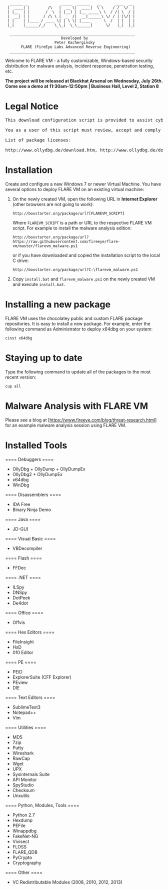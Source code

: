       ______ _               _____  ______   __      ____  __ 
     |  ____| |        /\   |  __ \|  ____|  \ \    / /  \/  |
     | |__  | |       /  \  | |__) | |__ _____\ \  / /| \  / |
     |  __| | |      / /\ \ |  _  /|  __|______\ \/ / | |\/| |
     | |    | |____ / ____ \| | \ \| |____      \  /  | |  | |
     |_|    |______/_/    \_\_|  \_\______|      \/   |_|  |_|
                        
      ________________________________________________________
                             Developed by                     
                          Peter Kacherginsky                  
           FLARE (FireEye Labs Advanced Reverse Engineering)  
      ________________________________________________________ 
                                                          

Welcome to FLARE VM - a fully customizable, Windows-based security distribution for malware analysis, incident response, penetration testing, etc.

**The project will be released at Blackhat Arsenal on Wednesday, July 26th. Come see a demo at 11:30am-12:50pm | Business Hall, Level 2, Station 8**

Legal Notice
============
<pre>This download configuration script is provided to assist cyber security analysts in creating handy and versatile toolboxes for malware analysis environments. It provides a convenient interface for them to obtain a useful set of analysis tools directly from their original sources. Installation and use of this script is subject to the Apache 2.0 License.
 
You as a user of this script must review, accept and comply with the license terms of each downloaded/installed package listed below. By proceeding with the installation, you are accepting the license terms of each package, and acknowledging that your use of each package will be subject to its respective license terms.

List of package licenses:

http://www.ollydbg.de/download.htm, http://www.ollydbg.de/download.htm, https://github.com/x64dbg/x64dbg/blob/development/LICENSE, http://go.microsoft.com/fwlink/?LinkID=251960, https://www.hex-rays.com/products/ida/support/download_freeware.shtml, https://docs.binary.ninja/about/license/#demo-license, https://github.com/icsharpcode/ILSpy/blob/master/doc/license.txt, https://github.com/0xd4d/dnSpy/blob/master/dnSpy/dnSpy/LicenseInfo/GPLv3.txt, https://www.jetbrains.com/decompiler/download/license.html, https://github.com/0xd4d/de4dot/blob/master/LICENSE.de4dot.txt, http://www.oracle.com/technetwork/java/javase/terms/license/index.html, https://github.com/java-decompiler/jd-gui/blob/master/LICENSE, https://www.vb-decompiler.org/license.htm, http://kpnc.org/idr32/en/, https://www.free-decompiler.com/flash/license/, https://www.mcafee.com/hk/downloads/free-tools/fileinsight.aspx, https://mh-nexus.de/en/hxd/license.php, https://www.sweetscape.com/010editor/manual/License.htm, http://www.ntcore.com/exsuite.php, http://wjradburn.com/software/, http://ntinfo.biz, https://www.sublimetext.com, https://github.com/notepad-plus-plus/notepad-plus-plus/blob/master/LICENSE, http://vimdoc.sourceforge.net/htmldoc/uganda.html, http://www.gnu.org/licenses/gpl-2.0.html, https://raw.githubusercontent.com/ferventcoder/checksum/master/LICENSE, http://www.7-zip.org/license.txt, http://www.chiark.greenend.org.uk/~sgtatham/putty/licence.html, http://www.gnu.org/copyleft/gpl.html, https://cdn.rawgit.com/iggi131/packages/master/RawCap/license.txt, https://www.gnu.org/copyleft/gpl.html, http://upx.sourceforge.net/upx-license.html, http://technet.microsoft.com/en-us/sysinternals/bb469936, http://www.rohitab.com/apimonitor, http://whiteboard.nektra.com/spystudio/spystudio_license, http://www.slavasoft.com/hashcalc/license-agreement.htm, http://www.gnu.org/licenses/gpl-2.0.html, http://www.techworld.com/download/portable-applications/microsoft-offvis-11-3214034/, http://exeinfo.atwebpages.com, https://www.python.org/download/releases/2.7/license/, https://www.microsoft.com/en-us/download/details.aspx?id=44266, https://raw.githubusercontent.com/IntelliTect/Licenses/master/WindowsManagementFramework.txt, http://msdn.microsoft.com/en-US/cc300389.aspx, https://raw.githubusercontent.com/chocolatey/choco/master/LICENSE
</pre>


Installation
============

Create and configure a new Windows 7 or newer Virtual Machine. You have several options to deploy FLARE VM on an existing virtual machine:


1) On the newly created VM, open the following URL in **Internet Explorer** (other browsers are not going to work):

       http://boxstarter.org/package/url?[FLAREVM_SCRIPT]

   Where `FLAREVM_SCRIPT` is a path or URL to the respective FLARE VM script. For example to install the malware analysis edition:

       http://boxstarter.org/package/url?https://raw.githubusercontent.com/fireeye/flare-vm/master/flarevm_malware.ps1

   or if you have downloaded and copied the installation script to the local C drive:

       http://boxstarter.org/package/url?C:\flarevm_malware.ps1

2) Copy `install.bat` and `flarevm_malware.ps1` on the newly created VM and execute `install.bat`.

Installing a new package
========================

FLARE VM uses the chocolatey public and custom FLARE package repositories. It is easy to install a new package. For example, enter the following command as Administrator to deploy x64dbg on your system:

    cinst x64dbg


Staying up to date
==================

Type the following command to update all of the packages to the most recent version:

    cup all

Malware Analysis with FLARE VM
==============================

Please see a blog at [https://www.fireeye.com/blog/threat-research.html] for an example malware analysis session using FLARE VM.    

Installed Tools
===============

==== Debuggers ====
* OllyDbg + OllyDump + OllyDumpEx
* OllyDbg2 + OllyDumpEx
* x64dbg
* WinDbg

==== Disassemblers ====
* IDA Free
* Binary Ninja Demo

==== Java ====
* JD-GUI

==== Visual Basic ====
* VBDecompiler

==== Flash ====
* FFDec

==== .NET ====
* ILSpy
* DNSpy
* DotPeek
* De4dot

==== Office ====
* Offvis

==== Hex Editors ====
* FileInsight
* HxD
* 010 Editor

==== PE ====
* PEiD
* ExplorerSuite (CFF Explorer)
* PEview
* DIE

==== Text Editors ====
* SublimeText3
* Notepad++
* Vim

==== Utilities ====
* MD5
* 7zip
* Putty
* Wireshark
* RawCap
* Wget
* UPX
* Sysinternals Suite
* API Monitor
* SpyStudio
* Checksum
* Unxutils

==== Python, Modules, Tools ====
* Python 2.7
* Hexdump
* PEFile
* Winappdbg
* FakeNet-NG
* Vivisect
* FLOSS
* FLARE_QDB
* PyCrypto
* Cryptography

==== Other ====
* VC Redistributable Modules (2008, 2010, 2012, 2013)
